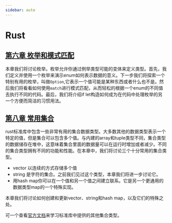 ```yaml
---
sidebar: auto
---
```


# Rust
## [第六章 枚举和模式匹配](rust/6_enums_and_pattern_matching/6.1_define_an_enum)  
本章我们将讨论枚举。枚举允许你通过例举类型可能的变体来定义类型。首先，我们定义并使用一个枚举来演示enum如何表示数据的意义。下一步我们将探索一个特别有用的枚举，叫做`Option`,它表示一个值可能是某种东西或者什么也不是。然后我们将看看如何使用`match`进行模式匹配，从而轻松的根据一个enum的不同值去执行不同的代码。最后，我们将介绍if let构造如何成为在代码中处理枚举的另一个方便而简洁的习惯用法。


## [第八章 常用集合](rust/8_common_collections/8.1_stores_list_with_vector)  
rust标准库中包含一些非常有用的集合数据类型。大多数其他的数据类型表示一个特定的值，但是集合可以包含多个值。与内建的array和tuple类型不同，集合类型的数据储存在堆中，这意味着集合里面的数据量可以在运行时增加或者减少。不同的集合类型拥有不同的功能和性能。在本章中，我们将讨论三个十分常用的集合类型。
- vector 以连续的方式存储多个值
- string 是字符的集合。之前我们见过这个类型，本章我们将进一步讨论它。
- 用hash map你可以在一个值和另一个值之间建立联系。它是另一个更通用的数据类型map的一个特殊实现。

本章我们将讨论如何创建和更新vector、string和hash map，以及它们的特殊之处。

可一个查看[官方文档](https://doc.rust-lang.org/std/collections/index.html)来学习标准库中提供的其他集合类型。 
